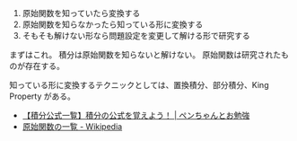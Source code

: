 1. 原始関数を知っていたら変換する
2. 原始関数を知らなかったら知っている形に変換する
3. そもそも解けない形なら問題設定を変更して解ける形で研究する

まずはこれ。
積分は原始関数を知らないと解けない。
原始関数は研究されたものが存在する。

知っている形に変換するテクニックとしては、置換積分、部分積分、King Property がある。

- [【積分公式一覧】積分の公式を覚えよう！ | ペンちゃんとお勉強](https://fkgtinfo.com/2022/06/19/integral/)
- [原始関数の一覧 - Wikipedia](https://ja.wikipedia.org/wiki/%E5%8E%9F%E5%A7%8B%E9%96%A2%E6%95%B0%E3%81%AE%E4%B8%80%E8%A6%A7)
